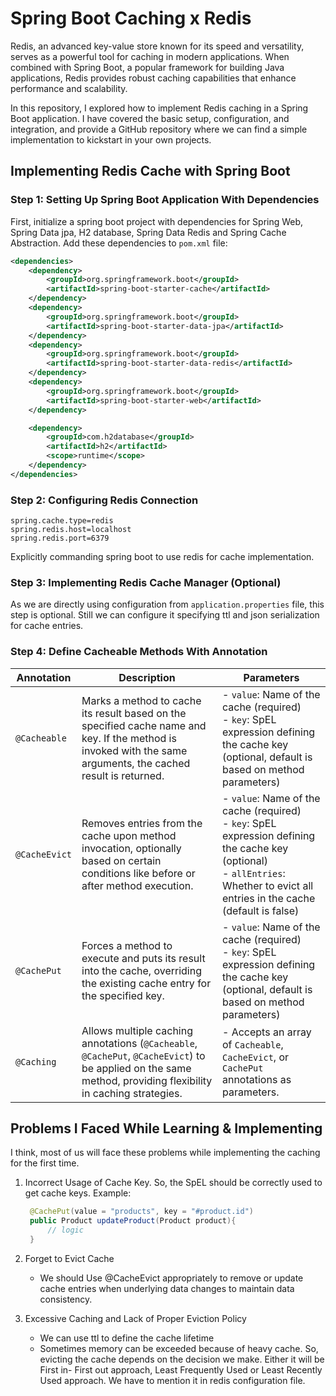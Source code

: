 # Spring Boot Caching x Redis

Redis, an advanced key-value store known for its speed and versatility, serves as a powerful tool for caching in modern applications. When combined with Spring Boot, a popular framework for building Java applications, Redis provides robust caching capabilities that enhance performance and scalability.

In this repository, I explored how to implement Redis caching in a Spring Boot application. I have covered the basic setup, configuration, and integration, and provide a GitHub repository where we can find a simple implementation to kickstart in your own projects.

## Implementing Redis Cache with Spring Boot
### Step 1: Setting Up Spring Boot Application With Dependencies

First, initialize a spring boot project with dependencies for
Spring Web, Spring Data jpa, H2 database, Spring Data Redis and Spring Cache Abstraction.
Add these dependencies to `pom.xml` file:
```xml
<dependencies>
    <dependency>
        <groupId>org.springframework.boot</groupId>
        <artifactId>spring-boot-starter-cache</artifactId>
    </dependency>
    <dependency>
        <groupId>org.springframework.boot</groupId>
        <artifactId>spring-boot-starter-data-jpa</artifactId>
    </dependency>
    <dependency>
        <groupId>org.springframework.boot</groupId>
        <artifactId>spring-boot-starter-data-redis</artifactId>
    </dependency>
    <dependency>
        <groupId>org.springframework.boot</groupId>
        <artifactId>spring-boot-starter-web</artifactId>
    </dependency>

    <dependency>
        <groupId>com.h2database</groupId>
        <artifactId>h2</artifactId>
        <scope>runtime</scope>
    </dependency>
</dependencies>
```

### Step 2: Configuring Redis Connection
```properties
spring.cache.type=redis
spring.redis.host=localhost
spring.redis.port=6379
```
Explicitly commanding spring boot to use redis for cache implementation.

### Step 3: Implementing Redis Cache Manager (Optional)
As we are directly using configuration from `application.properties` file,
this step is optional. Still we can configure it specifying ttl and json serialization for cache entries.

### Step 4: Define Cacheable Methods With Annotation

| Annotation    | Description                                                                                                                                                      | Parameters                                                                                       |
|---------------|------------------------------------------------------------------------------------------------------------------------------------------------------------------|--------------------------------------------------------------------------------------------------|
| `@Cacheable`  | Marks a method to cache its result based on the specified cache name and key. If the method is invoked with the same arguments, the cached result is returned.  | - `value`: Name of the cache (required)<br>- `key`: SpEL expression defining the cache key (optional, default is based on method parameters)              |
| `@CacheEvict` | Removes entries from the cache upon method invocation, optionally based on certain conditions like before or after method execution.                         | - `value`: Name of the cache (required)<br>- `key`: SpEL expression defining the cache key (optional)<br>- `allEntries`: Whether to evict all entries in the cache (default is false) |
| `@CachePut`   | Forces a method to execute and puts its result into the cache, overriding the existing cache entry for the specified key.                                      | - `value`: Name of the cache (required)<br>- `key`: SpEL expression defining the cache key (optional, default is based on method parameters)              |
| `@Caching`    | Allows multiple caching annotations (`@Cacheable`, `@CachePut`, `@CacheEvict`) to be applied on the same method, providing flexibility in caching strategies.    | - Accepts an array of `Cacheable`, `CacheEvict`, or `CachePut` annotations as parameters.                                                                   |


## Problems I Faced While Learning & Implementing
I think, most of us will face these problems while implementing the caching for the first time.

1. Incorrect Usage of Cache Key. So,
   the SpEL should be correctly used to get cache keys. Example:
   ```java
    @CachePut(value = "products", key = "#product.id")
    public Product updateProduct(Product product){
        // logic
    }
    ```
2. Forget to Evict Cache

   - We should Use @CacheEvict appropriately to remove or update cache entries when underlying data changes to maintain data consistency.
3. Excessive Caching and Lack of Proper Eviction Policy
    - We can use ttl to define the cache lifetime
    - Sometimes memory can be exceeded because of heavy cache. So, evicting the cache depends on the decision we make. Either it will be First in- First out approach, Least Frequently Used or Least Recently Used approach. We have to mention it in redis configuration file.